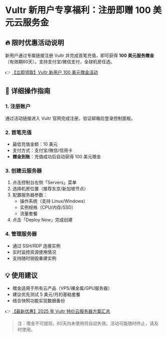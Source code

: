 # Vultr 新用户专享福利：注册即赠 100 美元云服务金

## 🔥 限时优惠活动说明
新用户通过专属链接注册 Vultr 并完成首笔充值，即可获得 **100 美元服务赠金**（有效期60天）。支持支付宝/微信支付，全球机房任选。

👉 [【立即领取】Vultr 新用户 100 美元赠金活动](https://bit.ly/VuLtr)

## 📝 详细操作指南
### 1. 注册账户
通过活动链接进入 Vultr 官网完成注册，验证邮箱后登录控制面板。

### 2. 首笔充值
- 最低充值金额：10 美元
- 支付方式：支付宝/微信/信用卡
- **赠金到账**：充值成功后自动获得 100 美元赠金

### 3. 创建云服务器
1. 点击控制台左侧「Servers」菜单
2. 选择机房位置（推荐东京/新加坡节点）
3. 配置服务器参数：
   - 操作系统（支持 Linux/Windows）
   - 实例规格（CPU/内存/SSD）
   - 流量套餐
4. 点击「Deploy Now」完成创建

### 4. 管理服务器
- 通过 SSH/RDP 连接实例
- 实时监控资源使用情况
- 支持随时销毁重建实例

## 💡 使用建议
- 赠金适用于所有云产品（VPS/裸金属/GPU服务器）
- 建议优先测试 5 美元/月的基础套餐
- 结合快照功能实现数据备份

👉 [【最新优惠】2025 年 Vultr 特价云服务器方案汇总](https://bit.ly/VuLtr)

> 注：赠金不可提现，60天内未使用将自动失效。活动可能随时终止，请及时使用。